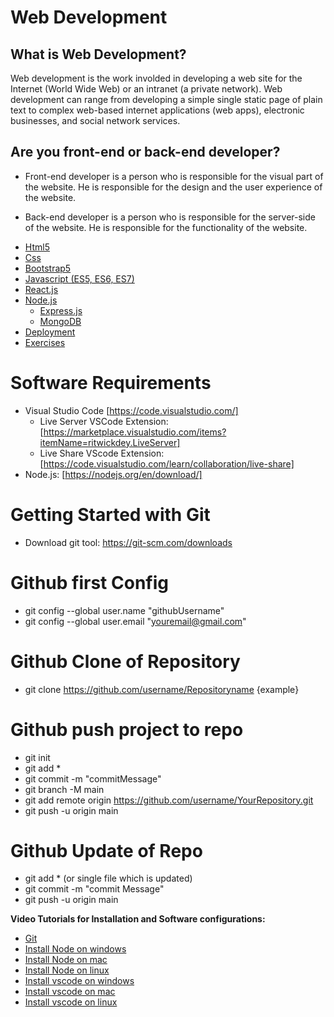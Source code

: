 # Web Development

## What is Web Development?
Web development is the work involded in developing a web site for the Internet (World Wide Web) or an intranet (a private network). Web development can range from developing a simple single static page of plain text to complex web-based internet applications (web apps), electronic businesses, and social network services.

## Are you front-end or back-end developer?
* Front-end developer is a person who is responsible for the visual part of the website. He is responsible for the design and the user experience of the website.

* Back-end developer is a person who is responsible for the server-side of the website. He is responsible for the functionality of the website.

- [Html5](Basics/README.md)
- [Css](/Basics/README.md)
- [Bootstrap5](/Basics/README.md)
- [Javascript (ES5, ES6, ES7)](/Basics/README.md)
- [React.js](/Reactjs/README.md)
- [Node.js](Nodejs/README.md)
	- [Express.js](Nodejs/README.md)
    - [MongoDB](Database/README.md)
- [Deployment](Deployment/README.md)
- [Exercises](Exercises/README.md)

# Software Requirements

- Visual Studio Code [https://code.visualstudio.com/]
	-  Live Server VSCode Extension: [https://marketplace.visualstudio.com/items?itemName=ritwickdey.LiveServer]
	-  Live Share VScode Extension: [https://code.visualstudio.com/learn/collaboration/live-share]
- Node.js: [https://nodejs.org/en/download/]
  
# Getting Started with Git
* Download git tool: https://git-scm.com/downloads

# Github first Config
* git config --global user.name "githubUsername"
* git config --global user.email "youremail@gmail.com"

# Github Clone of Repository
* git clone https://github.com/username/Repositoryname {example}

# Github push project to repo
* git init
* git add *
* git commit -m "commitMessage"
* git branch -M main
* git add remote origin https://github.com/username/YourRepository.git
* git push -u origin main
 
# Github Update of Repo
* git add * (or single file which is updated)
* git commit -m "commit Message"
* git push -u origin main

**Video Tutorials for Installation and Software configurations:**
- [Git](https://www.youtube.com/watch?v=SWYqp7iY_Tc)
- [Install Node on windows](https://www.youtube.com/watch?v=3F5IaPqj7ds)
- [Install Node on mac](https://www.youtube.com/watch?v=Ue6g4udgbdI)
- [Install Node on linux](https://www.youtube.com/watch?v=P6rPI7x28nY)
- [Install vscode on windows](https://www.youtube.com/watch?v=JPZsB_6yHVo)
- [Install vscode on mac](https://www.youtube.com/watch?v=E2oA1__0zyY)
- [Install vscode on linux](https://www.youtube.com/watch?v=rDaqEShUMKU)